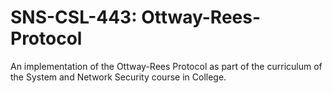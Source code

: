 # SNS-CSL-443: Ottway-Rees-Protocol
An implementation of the Ottway-Rees Protocol as part of the curriculum of the System and Network Security course in College.
